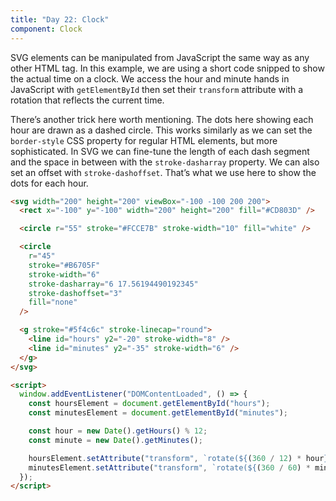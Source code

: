 ```yaml
---
title: "Day 22: Clock"
component: Clock
---
```


SVG elements can be manipulated from JavaScript the same way as any other HTML tag. In this example, we are using a short code snipped to show the actual time on a clock. We access the hour and minute hands in JavaScript with `getElementById` then set their `transform` attribute with a rotation that reflects the current time.

There’s another trick here worth mentioning. The dots here showing each hour are drawn as a dashed circle. This works similarly as we can set the `border-style` CSS property for regular HTML elements, but more sophisticated. In SVG we can fine-tune the length of each dash segment and the space in between with the `stroke-dasharray` property. We can also set an offset with `stroke-dashoffset`. That’s what we use here to show the dots for each hour.

```html
<svg width="200" height="200" viewBox="-100 -100 200 200">
  <rect x="-100" y="-100" width="200" height="200" fill="#CD803D" />

  <circle r="55" stroke="#FCCE7B" stroke-width="10" fill="white" />

  <circle
    r="45"
    stroke="#B6705F"
    stroke-width="6"
    stroke-dasharray="6 17.56194490192345"
    stroke-dashoffset="3"
    fill="none"
  />

  <g stroke="#5f4c6c" stroke-linecap="round">
    <line id="hours" y2="-20" stroke-width="8" />
    <line id="minutes" y2="-35" stroke-width="6" />
  </g>
</svg>
```

```html
<script>
  window.addEventListener("DOMContentLoaded", () => {
    const hoursElement = document.getElementById("hours");
    const minutesElement = document.getElementById("minutes");

    const hour = new Date().getHours() % 12;
    const minute = new Date().getMinutes();

    hoursElement.setAttribute("transform", `rotate(${(360 / 12) * hour})`);
    minutesElement.setAttribute("transform", `rotate(${(360 / 60) * minute})`);
  });
</script>
```
